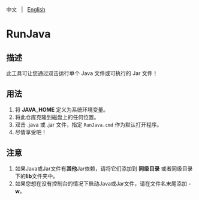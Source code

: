 中文 &nbsp; | &nbsp; [English](README.md)

# RunJava

## 描述

此工具可让您通过双击运行单个 Java 文件或可执行的 Jar 文件！

## 用法

1. 将 **JAVA_HOME** 定义为系统环境变量。
2. 将此仓库克隆到磁盘上的任何位置。
3. 双击 .java 或 .jar 文件，指定 `RunJava.cmd` 作为默认打开程序。
4. 尽情享受吧！

## 注意
1. 如果Java或Jar文件有**其他**Jar依赖，请将它们添加到 **同级目录**
或者同级目录下的**lib**文件夹中。
2. 如果您想在没有控制台的情况下启动Java或Jar文件，请在文件名末尾添加 **-w**。 

